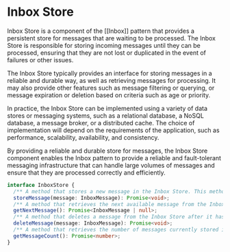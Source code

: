 # Inbox Store

Inbox Store is a component of the [[Inbox]] pattern that provides a persistent store for messages that are waiting to be processed. The Inbox Store is responsible for storing incoming messages until they can be processed, ensuring that they are not lost or duplicated in the event of failures or other issues.

The Inbox Store typically provides an interface for storing messages in a reliable and durable way, as well as retrieving messages for processing. It may also provide other features such as message filtering or querying, or message expiration or deletion based on criteria such as age or priority.

In practice, the Inbox Store can be implemented using a variety of data stores or messaging systems, such as a relational database, a NoSQL database, a message broker, or a distributed cache. The choice of implementation will depend on the requirements of the application, such as performance, scalability, availability, and consistency.

By providing a reliable and durable store for messages, the Inbox Store component enables the Inbox pattern to provide a reliable and fault-tolerant messaging infrastructure that can handle large volumes of messages and ensure that they are processed correctly and efficiently.

```ts
interface InboxStore {
  /** A method that stores a new message in the Inbox Store. This method should ensure that the message is stored reliably and durably, such as by using a transactional write or a durable messaging system. */
  storeMessage(message: InboxMessage): Promise<void>;
  /** A method that retrieves the next available message from the Inbox Store for processing. This method should retrieve messages in a reliable and consistent way, such as by using locking or other concurrency control mechanisms to prevent duplicate processing. */
  getNextMessage(): Promise<InboxMessage | null>;
  /** A method that deletes a message from the Inbox Store after it has been successfully processed. This method should ensure that the message is deleted reliably and durably, such as by using a transactional delete or a durable messaging system. */
  deleteMessage(message: InboxMessage): Promise<void>;
  /** A method that retrieves the number of messages currently stored in the Inbox Store. This method can be used for monitoring or troubleshooting purposes, or for implementing load balancing or scaling strategies. */
  getMessageCount(): Promise<number>;
}
```
